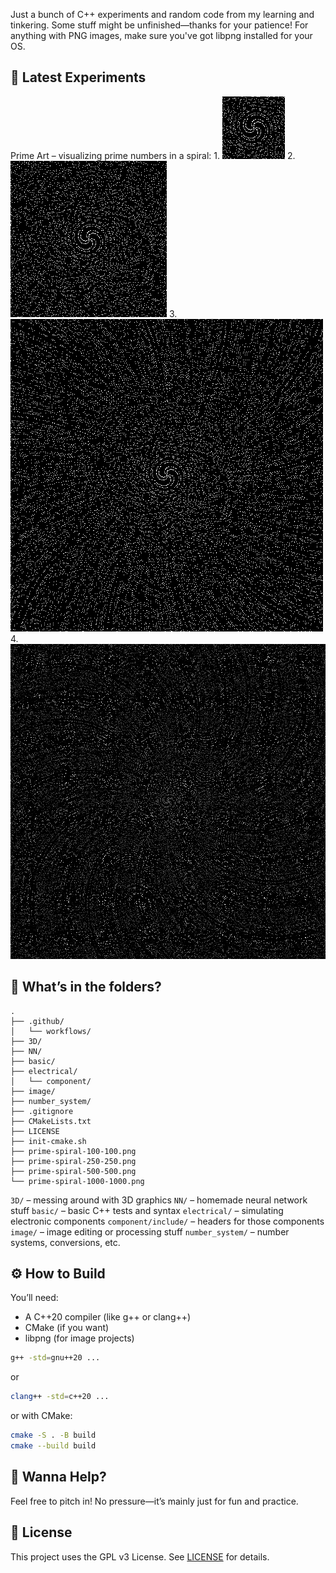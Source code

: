 Just a bunch of C++ experiments and random code from my learning and tinkering. Some stuff might be unfinished—thanks for your patience! For anything with PNG images, make sure you've got libpng installed for your OS.

## 🎨 Latest Experiments
Prime Art – visualizing prime numbers in a spiral:
    1. ![](prime-spiral-100-100.png)
    2. ![](prime-spiral-250-250.png)
    3. ![](prime-spiral-500-500.png)
    4. ![](prime-spiral-1000-1000.png)

## 📂 What’s in the folders?
```
.
├── .github/
│   └── workflows/
├── 3D/
├── NN/
├── basic/
├── electrical/
│   └── component/
├── image/
├── number_system/
├── .gitignore
├── CMakeLists.txt
├── LICENSE
├── init-cmake.sh
├── prime-spiral-100-100.png
├── prime-spiral-250-250.png
├── prime-spiral-500-500.png
└── prime-spiral-1000-1000.png
```

`3D/` – messing around with 3D graphics
`NN/` – homemade neural network stuff
`basic/` – basic C++ tests and syntax
`electrical/` – simulating electronic components
`component/include/` – headers for those components
`image/` – image editing or processing stuff
`number_system/` – number systems, conversions, etc.

## ⚙️ How to Build
You’ll need:
- A C++20 compiler (like g++ or clang++)
- CMake (if you want)
- libpng (for image projects)

```bash
g++ -std=gnu++20 ...
````
or
```bash
clang++ -std=c++20 ...
```
or with CMake:
```bash
cmake -S . -B build
cmake --build build
```

## 🤝 Wanna Help?
Feel free to pitch in! No pressure—it’s mainly just for fun and practice.

## 📜 License
This project uses the GPL v3 License. See [LICENSE](LICENSE) for details.
